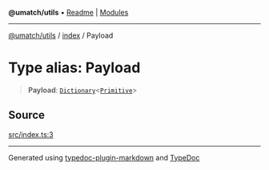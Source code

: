 **@umatch/utils** • [Readme](../../index.md) \| [Modules](../../modules.md)

***

[@umatch/utils](../../modules.md) / [index](../index.md) / Payload

# Type alias: Payload

> **Payload**: [`Dictionary`](Dictionary.md)\<[`Primitive`](Primitive.md)\>

## Source

[src/index.ts:3](https://github.com/umatch-oficial/utils/blob/f37b7e4/src/index.ts#L3)

***

Generated using [typedoc-plugin-markdown](https://www.npmjs.com/package/typedoc-plugin-markdown) and [TypeDoc](https://typedoc.org/)
